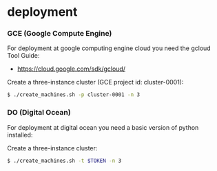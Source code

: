 # deployment

### GCE (Google Compute Engine)
For deployment at google computing engine cloud you need the gcloud Tool Guide:
  - https://cloud.google.com/sdk/gcloud/

Create a three-instance cluster (GCE project id: cluster-0001):
```sh
$ ./create_machines.sh -p cluster-0001 -n 3
```

### DO (Digital Ocean)
For deployment at digital ocean you need a basic version of python installed:

Create a three-instance cluster:
```sh
$ ./create_machines.sh -t $TOKEN -n 3
```
